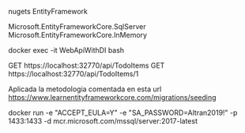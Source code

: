 ﻿nugets EntityFramework

Microsoft.EntityFrameworkCore.SqlServer
Microsoft.EntityFrameworkCore.InMemory

docker exec -it WebApiWithDI bash

GET https://localhost:32770/api/TodoItems
GET https://localhost:32770/api/TodoItems/1


Aplicada la metodologia comentada en esta url https://www.learnentityframeworkcore.com/migrations/seeding


docker run -e "ACCEPT_EULA=Y" -e "SA_PASSWORD=Altran2019!" -p 1433:1433 -d mcr.microsoft.com/mssql/server:2017-latest